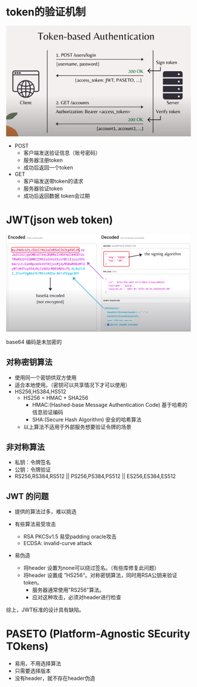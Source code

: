 # token的验证机制
![token](./token_authentication.png)
- POST 
  - 客户端发送验证信息（账号密码）
  - 服务器注册token
  - 成功后返回一个token
- GET
  - 客户端发送带token的请求
  - 服务器验证token
  - 成功后返回数据
token会过期


# JWT(json web token)

![jwt](./JWT.png)

base64 编码是未加密的

## 对称密钥算法
- 使用同一个密钥供双方使用
- 适合本地使用。（密钥可以共享情况下才可以使用）
- HS256,HS384,HS512
  - HS256 = HMAC + SHA256
    - HMAC:(Hashed-base Message Authentication Code) 基于哈希的信息验证编码
    - SHA:(Secure Hash Algorithm) 安全的哈希算法
  - 以上算法不适用于外部服务想要验证令牌的场景
## 非对称算法
- 私钥：令牌签名
- 公钥：令牌验证
- RS256,RS384,RS512 || PS256,PS384,PS512 || ES256,ES384,ES512

## JWT 的问题
- 提供的算法过多，难以挑选
- 有些算法易受攻击
  - RSA PKCSv1.5 易受padding oracle攻击
  - ECDSA: invalid-curve attack

- 易伪造
  - 将header 设置为none可以绕过签名。（有些库修复此问题）
  - 将header 设置成 ”HS256“。对称密钥算法，同时用RSA公钥来验证token。
    - 服务器通常使用"RS256"算法。
    - 应对这种攻击，必须对header进行检查

综上，JWT标准的设计具有缺陷。

# PASETO (Platform-Agnostic SEcurity TOkens)
- 易用，不用选择算法
- 只需要选择版本
- 没有header，就不存在header伪造